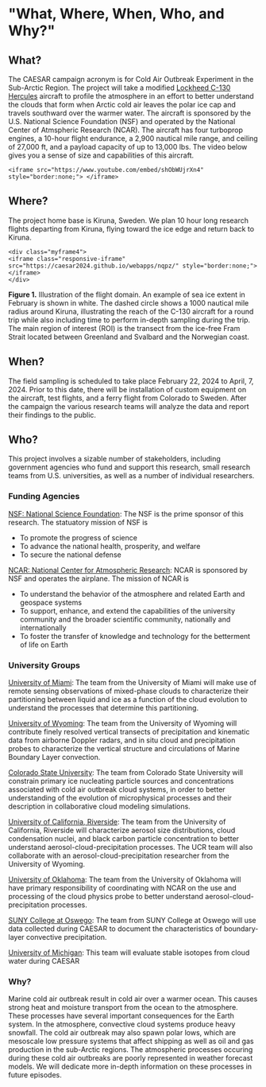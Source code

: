 # "What, Where, When, Who, and Why?"

## What?
The CAESAR campaign acronym is for Cold Air Outbreak Experiment in the Sub-Arctic Region. The project will take a modified [Lockheed C-130 Hercules](https://en.wikipedia.org/wiki/Lockheed_C-130_Hercules) aircraft to profile the atmosphere in an effort to better understand the clouds that form when Arctic cold air leaves the polar ice cap and travels southward over the warmer water.  The aircraft is sponsored by the U.S. National Science Foundation (NSF) and operated by the National Center of Atmspheric Research (NCAR). The aircraft has four turboprop engines, a 10-hour flight endurance, a 2,900 nautical mile range, and ceiling of 27,000 ft, and a payload capacity of up to 13,000 lbs. The video below gives you a sense of size and capabilities of this aircraft. 

~~~
<iframe src="https://www.youtube.com/embed/shObWUjrXn4" style="border:none;"> </iframe>
~~~

## Where?
The project home base is Kiruna, Sweden. We plan 10 hour long research flights departing from Kiruna, flying toward the ice edge and return back to Kiruna.  

~~~
<div class="myframe4">
<iframe class="responsive-iframe" src="https://caesar2024.github.io/webapps/nqpz/" style="border:none;"></iframe>
</div>
~~~
**Figure 1.** Illustration of the flight domain. An example of sea ice extent in February is shown in white. The dashed circle shows a 1000 nautical mile radius around Kiruna, illustrating the reach of the C-130 aircraft for a round trip while also including time to perform in-depth sampling during the trip. The main region of interest (ROI) is the transect from the ice-free Fram Strait located between Greenland and Svalbard and the Norwegian coast.


## When?

The field sampling is scheduled to take place February 22, 2024 to April, 7, 2024. Prior to this date, there will be installation of custom equipment on the aircraft, test flights, and a ferry flight from Colorado to Sweden. After the campaign the various research teams will analyze the data and report their findings to the public.  

## Who?

This project involves a sizable number of stakeholders, including government agencies who fund and support this research, small research teams from U.S. universities, as well as a number of individual researchers.  


### Funding Agencies

[NSF: National Science Foundation](https://www.nsf.gov/): The NSF is the prime sponsor of this research. The statuatory mission of NSF is 
- To promote the progress of science
- To advance the national health, prosperity, and welfare
- To secure the national defense

[NCAR: National Center for Atmospheric Research](https://ncar.ucar.edu/): NCAR is sponsored by NSF and operates the airplane. The mission of NCAR is 
- To understand the behavior of the atmosphere and related Earth and geospace systems
- To support, enhance, and extend the capabilities of the university community and the broader scientific community, nationally and internationally
- To foster the transfer of knowledge and technology for the betterment of life on Earth

### University Groups

[University of Miami](https://people.miami.edu/profile/5b22eea202fab7a55b3d45104d5c97b8): The team from the University of Miami will make use of remote sensing observations of mixed-phase clouds to characterize their partitioning between liquid and ice as a function of the cloud evolution to understand the processes that determine this partitioning. 

[University of Wyoming](https://www.uwyo.edu/atsc/directory/faculty/Geerts/index.html): The team from the University of Wyoming  will contribute finely resolved vertical transects of precipitation and kinematic data from airborne Doppler radars, and in situ cloud and precipitation probes to  characterize the vertical structure and circulations of Marine Boundary Layer convection.

[Colorado State University](https://chem.atmos.colostate.edu/k_members.html): The team from Colorado State University will constrain primary ice nucleating particle sources and concentrations associated with cold air outbreak cloud systems, in order to better understanding of the evolution of microphysical processes and their description in collaborative cloud modeling simulations.

[University of California, Riverside](https://profiles.ucr.edu/app/home/profile/markusp): The team from the University of California, Riverside will characterize aerosol size distributions, cloud condensation nuclei, and black carbon particle concentration to better understand aerosol-cloud-precipitation processes. The UCR team will also collaborate with an aerosol-cloud-precipitation researcher from the University of Wyoming.

[University of Oklahoma](http://mcfarq.oucreate.com/): The team from the University of Oklahoma will have primary responsibility of coordinating with NCAR on the use and processing of the cloud physics probe to better understand aerosol-cloud-precipitation processes.

[SUNY College at Oswego](https://www.oswego.edu/atmospheric-geological-sciences/content/yonggang-wang-0): The team from SUNY College at Oswego will use data collected during CAESAR to document the characteristics of boundary-layer convective  precipitation.

[University of Michigan](https://clasp.engin.umich.edu/people/adriana-raudzens-bailey/): This team will evaluate stable isotopes from cloud water during CAESAR 

### Why?

Marine cold air outbreak result in cold air over a warmer ocean. This causes strong heat and moisture transport from the ocean to the atmosphere. These processes have several important consequences for the Earth system. In the atmosphere, convective cloud systems produce heavy snowfall. The cold air outbreak may also spawn polar lows, which are mesoscale low pressure systems that affect shipping as well as oil and gas production in the sub-Arctic regions. The atmospheric processes occuring during these cold air outbreaks are poorly represented in weather forecast models. We will dedicate more in-depth information on these processes in future episodes.
